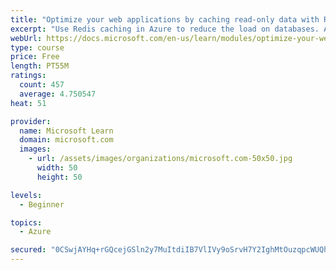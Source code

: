 ```yaml
---
title: "Optimize your web applications by caching read-only data with Redis"
excerpt: "Use Redis caching in Azure to reduce the load on databases. Apply different caching architectures to support larger loads in distributed and high-volume environments."
webUrl: https://docs.microsoft.com/en-us/learn/modules/optimize-your-web-apps-with-redis/
type: course
price: Free
length: PT55M
ratings:
  count: 457
  average: 4.750547
heat: 51

provider:
  name: Microsoft Learn
  domain: microsoft.com
  images:
    - url: /assets/images/organizations/microsoft.com-50x50.jpg
      width: 50
      height: 50

levels:
  - Beginner

topics:
  - Azure

secured: "0CSwjAYHq+rGQcejGSln2y7MuItdiIB7VlIVy9oSrvH7Y2IghMtOuzqpcWUQhLN29Heio+Eaz57YyKuUl5YKhz3BQos9QBivtJj0Gw9L5ZEq6muHlHpqleL+dwoza7jubvgGaHS/akyadE/lb9yLt4QgLqJbvi+OGpeAFwFebtj3xQ+JcQfeJHVfmQeP5Fl4mBEb11mEIvp5ezHNMPy6SXIXp3W76I6A7UNvN0ma6A/XPnwTDUptGSFFgPn7vY2Tgsu4CMO5PPlqy3j7R0K2k6Q7MI1i9TSpYzd/RM3VrNb1s4zUuF0GA90nynFF5q/0Bl2En+iRxQ2yU/M1cd/Fy2y0/ir9i6kWcwFgQJVOQHc3s28DxNn86v1l0sHPcYcjL6sd5Q0wa1h9Q1/Xhs3W/LlmTtswjayxto9AGfZraLw=;ZG1uegXJv8+vu2w5G1Y6Rg=="
---
```



